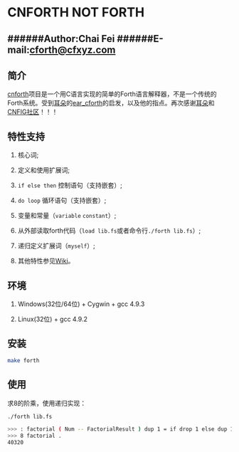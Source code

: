 CNFORTH NOT FORTH
====================

######Author:Chai Fei
######E-mail:cforth@cfxyz.com
--------------------

## 简介

[cnforth](https://github.com/cforth/cnforth)项目是一个用C语言实现的简单的Forth语言解释器，不是一个传统的Forth系统。受到[耳朵](https://github.com/earforth)的[ear_cforth](https://github.com/earforth/ear-cforth)的启发，以及他的指点。再次感谢[耳朵](https://github.com/earforth)和[CNFIG社区](https://github.com/CNFIG)！！！

## 特性支持

1. 核心词;

2. 定义和使用扩展词;

3. `if else then` 控制语句（支持嵌套）;

4. `do loop` 循环语句（支持嵌套）;

5. 变量和常量（`variable` `constant`）;

6. 从外部读取forth代码（`load lib.fs`或者命令行`./forth lib.fs`）;

7. 递归定义扩展词（`myself`）;

8. 其他特性参见[Wiki](https://github.com/cforth/cnforth/wiki/cnforth%E6%94%AF%E6%8C%81%E7%9A%84%E7%89%B9%E6%80%A7)。

## 环境

1. Windows(32位/64位) + Cygwin + gcc 4.9.3

2. Linux(32位) + gcc 4.9.2

## 安装

```bash
make forth
```

## 使用

求8的阶乘，使用递归实现：

```bash
./forth lib.fs

>>> : factorial ( Num -- FactorialResult ) dup 1 = if drop 1 else dup 1- myself * then ;
>>> 8 factorial .
40320
```
